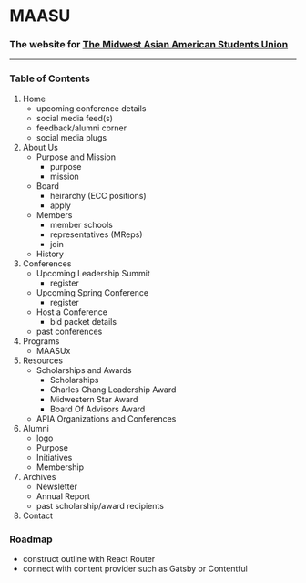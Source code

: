 
# MAASU
### The website for [The Midwest Asian American Students Union](http://maasu.org)

---

### Table of Contents

1. Home
    - upcoming conference details
    - social media feed(s)
    - feedback/alumni corner
    - social media plugs
2. About Us
    - Purpose and Mission
      - purpose
      - mission
    - Board
      - heirarchy (ECC positions)
      - apply
    - Members
      - member schools
      - representatives (MReps)
      - join
    - History
3. Conferences
    - Upcoming Leadership Summit
      - register
    - Upcoming Spring Conference
      - register
    - Host a Conference
      - bid packet details
    - past conferences
4. Programs
    - MAASUx
5. Resources
    - Scholarships and Awards
      - Scholarships
      - Charles Chang Leadership Award
      - Midwestern Star Award
      - Board Of Advisors Award
    - APIA Organizations and Conferences
6. Alumni
    - logo
    - Purpose
    - Initiatives
    - Membership
7. Archives
    - Newsletter
    - Annual Report
    - past scholarship/award recipients
8. Contact

### Roadmap

- construct outline with React Router
- connect with content provider such as Gatsby or Contentful
